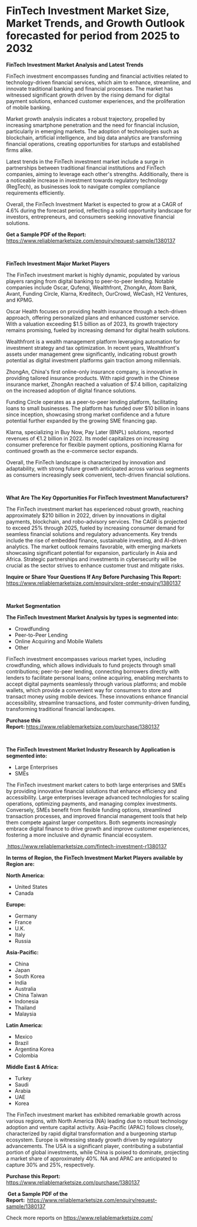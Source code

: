 <p><h1>FinTech Investment Market Size, Market Trends, and Growth Outlook forecasted for period from 2025 to 2032</h1></p><p><strong>FinTech Investment Market Analysis and Latest Trends</strong></p>
<p><p>FinTech investment encompasses funding and financial activities related to technology-driven financial services, which aim to enhance, streamline, and innovate traditional banking and financial processes. The market has witnessed significant growth driven by the rising demand for digital payment solutions, enhanced customer experiences, and the proliferation of mobile banking.</p><p>Market growth analysis indicates a robust trajectory, propelled by increasing smartphone penetration and the need for financial inclusion, particularly in emerging markets. The adoption of technologies such as blockchain, artificial intelligence, and big data analytics are transforming financial operations, creating opportunities for startups and established firms alike. </p><p>Latest trends in the FinTech investment market include a surge in partnerships between traditional financial institutions and FinTech companies, aiming to leverage each other's strengths. Additionally, there is a noticeable increase in investment towards regulatory technology (RegTech), as businesses look to navigate complex compliance requirements efficiently. </p><p>Overall, the FinTech Investment Market is expected to grow at a CAGR of 4.6% during the forecast period, reflecting a solid opportunity landscape for investors, entrepreneurs, and consumers seeking innovative financial solutions.</p></p>
<p><strong>Get a Sample PDF of the Report:&nbsp;</strong> <a href="https://www.reliablemarketsize.com/enquiry/request-sample/1380137?utm_campaign=3172&utm_medium=2&utm_source=Github&utm_content=ia&utm_term=11032025&utm_id=fintech-investment">https://www.reliablemarketsize.com/enquiry/request-sample/1380137</a></p>
<p>&nbsp;</p>
<p><strong>FinTech Investment Major Market Players</strong></p>
<p><p>The FinTech investment market is highly dynamic, populated by various players ranging from digital banking to peer-to-peer lending. Notable companies include Oscar, Qufenqi, Wealthfront, ZhongAn, Atom Bank, Avant, Funding Circle, Klarna, Kreditech, OurCrowd, WeCash, H2 Ventures, and KPMG.</p><p>Oscar Health focuses on providing health insurance through a tech-driven approach, offering personalized plans and enhanced customer service. With a valuation exceeding $1.5 billion as of 2023, its growth trajectory remains promising, fueled by increasing demand for digital health solutions.</p><p>Wealthfront is a wealth management platform leveraging automation for investment strategy and tax optimization. In recent years, Wealthfront's assets under management grew significantly, indicating robust growth potential as digital investment platforms gain traction among millennials.</p><p>ZhongAn, China's first online-only insurance company, is innovative in providing tailored insurance products. With rapid growth in the Chinese insurance market, ZhongAn reached a valuation of $7.4 billion, capitalizing on the increased adoption of digital finance solutions.</p><p>Funding Circle operates as a peer-to-peer lending platform, facilitating loans to small businesses. The platform has funded over $10 billion in loans since inception, showcasing strong market confidence and a future potential further expanded by the growing SME financing gap.</p><p>Klarna, specializing in Buy Now, Pay Later (BNPL) solutions, reported revenues of €1.2 billion in 2022. Its model capitalizes on increasing consumer preference for flexible payment options, positioning Klarna for continued growth as the e-commerce sector expands.</p><p>Overall, the FinTech landscape is characterized by innovation and adaptability, with strong future growth anticipated across various segments as consumers increasingly seek convenient, tech-driven financial solutions.</p></p>
<p>&nbsp;</p>
<p><strong>What Are The Key Opportunities For FinTech Investment Manufacturers?</strong></p>
<p><p>The FinTech investment market has experienced robust growth, reaching approximately $210 billion in 2022, driven by innovations in digital payments, blockchain, and robo-advisory services. The CAGR is projected to exceed 25% through 2025, fueled by increasing consumer demand for seamless financial solutions and regulatory advancements. Key trends include the rise of embedded finance, sustainable investing, and AI-driven analytics. The market outlook remains favorable, with emerging markets showcasing significant potential for expansion, particularly in Asia and Africa. Strategic partnerships and investments in cybersecurity will be crucial as the sector strives to enhance customer trust and mitigate risks.</p></p>
<p><strong>Inquire or Share Your Questions If Any Before Purchasing This Report:</strong> <a href="https://www.reliablemarketsize.com/enquiry/pre-order-enquiry/1380137?utm_campaign=3172&utm_medium=2&utm_source=Github&utm_content=ia&utm_term=11032025&utm_id=fintech-investment">https://www.reliablemarketsize.com/enquiry/pre-order-enquiry/1380137</a></p>
<p>&nbsp;</p>
<p><strong>Market Segmentation</strong></p>
<p><strong>The FinTech Investment Market Analysis by types is segmented into:</strong></p>
<p><ul><li>Crowdfunding</li><li>Peer-to-Peer Lending</li><li>Online Acquiring and Mobile Wallets</li><li>Other</li></ul></p>
<p><p>FinTech investment encompasses various market types, including crowdfunding, which allows individuals to fund projects through small contributions; peer-to-peer lending, connecting borrowers directly with lenders to facilitate personal loans; online acquiring, enabling merchants to accept digital payments seamlessly through various platforms; and mobile wallets, which provide a convenient way for consumers to store and transact money using mobile devices. These innovations enhance financial accessibility, streamline transactions, and foster community-driven funding, transforming traditional financial landscapes.</p></p>
<p><strong>Purchase this Report:&nbsp;</strong><a href="https://www.reliablemarketsize.com/purchase/1380137?utm_campaign=3172&utm_medium=2&utm_source=Github&utm_content=ia&utm_term=11032025&utm_id=fintech-investment">https://www.reliablemarketsize.com/purchase/1380137</a></p>
<p>&nbsp;</p>
<p><strong>The FinTech Investment Market Industry Research by Application is segmented into:</strong></p>
<p><ul><li>Large Enterprises</li><li>SMEs</li></ul></p>
<p><p>The FinTech investment market caters to both large enterprises and SMEs by providing innovative financial solutions that enhance efficiency and accessibility. Large enterprises leverage advanced technologies for scaling operations, optimizing payments, and managing complex investments. Conversely, SMEs benefit from flexible funding options, streamlined transaction processes, and improved financial management tools that help them compete against larger competitors. Both segments increasingly embrace digital finance to drive growth and improve customer experiences, fostering a more inclusive and dynamic financial ecosystem.</p></p>
<p><a href="https://www.reliablemarketsize.com/fintech-investment-r1380137?utm_campaign=3172&utm_medium=2&utm_source=Github&utm_content=ia&utm_term=11032025&utm_id=fintech-investment">&nbsp;https://www.reliablemarketsize.com/fintech-investment-r1380137</a></p>
<p><strong>In terms of Region, the FinTech Investment Market Players available by Region are:</strong></p>
<p>
    <p> <strong> North America: </strong>
        <ul>
            <li>United States</li>
            <li>Canada</li>
        </ul>
        </p> 
    <p> <strong> Europe: </strong>
        <ul>
            <li>Germany</li>
            <li>France</li>
            <li>U.K.</li>
            <li>Italy</li>
            <li>Russia</li>
        </ul>
        </p> 
    <p> <strong> Asia-Pacific: </strong>
        <ul>
            <li>China</li>
            <li>Japan</li>
            <li>South Korea</li>
            <li>India</li>
            <li>Australia</li>
            <li>China Taiwan</li>
            <li>Indonesia</li>
            <li>Thailand</li>
            <li>Malaysia</li>
        </ul>
        </p> 
    <p> <strong> Latin America: </strong>
        <ul>
            <li>Mexico</li>
            <li>Brazil</li>
            <li>Argentina Korea</li>
            <li>Colombia</li>
        </ul>
        </p> 
    <p> <strong> Middle East & Africa: </strong>
        <ul>
            <li>Turkey</li>
            <li>Saudi</li>
            <li>Arabia</li>
            <li>UAE</li>
            <li>Korea</li>
        </ul>
    </p>
    </p>
<p><p>The FinTech investment market has exhibited remarkable growth across various regions, with North America (NA) leading due to robust technology adoption and venture capital activity. Asia-Pacific (APAC) follows closely, characterized by rapid digital transformation and a burgeoning startup ecosystem. Europe is witnessing steady growth driven by regulatory advancements. The USA is a significant player, contributing a substantial portion of global investments, while China is poised to dominate, projecting a market share of approximately 40%. NA and APAC are anticipated to capture 30% and 25%, respectively.</p></p>
<p><strong>Purchase this Report: </strong><a href="https://www.reliablemarketsize.com/purchase/1380137?utm_campaign=3172&utm_medium=2&utm_source=Github&utm_content=ia&utm_term=11032025&utm_id=fintech-investment">https://www.reliablemarketsize.com/purchase/1380137</a></p>
<p>&nbsp;<strong>Get a Sample PDF of the Report:&nbsp;&nbsp;</strong><a href="https://www.reliablemarketsize.com/enquiry/request-sample/1380137?utm_campaign=3172&utm_medium=2&utm_source=Github&utm_content=ia&utm_term=11032025&utm_id=fintech-investment">https://www.reliablemarketsize.com/enquiry/request-sample/1380137</a></p>
<p><strong></strong></p>
<p>Check more reports on <a href="https://www.reliablemarketsize.com/?utm_campaign=3172&utm_medium=2&utm_source=Github&utm_content=ia&utm_term=11032025&utm_id=fintech-investment">https://www.reliablemarketsize.com/</a></p>